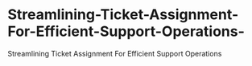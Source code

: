# Streamlining-Ticket-Assignment-For-Efficient-Support-Operations-
Streamlining Ticket Assignment For Efficient Support Operations 
